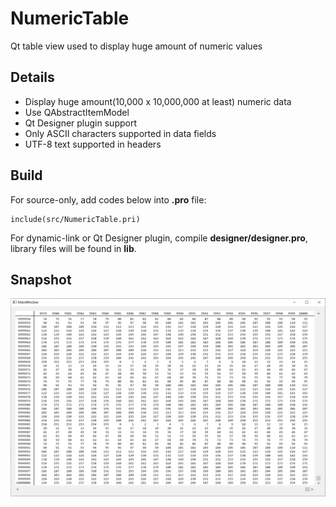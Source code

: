 # NumericTable

Qt table view used to display huge amount of numeric values



## Details

- Display huge amount(10,000 x 10,000,000 at least) numeric data
- Use QAbstractItemModel
- Qt Designer plugin support
- Only ASCII characters supported in data fields
- UTF-8 text supported in headers



## Build

For source-only, add codes below into **.pro** file:

``` Qt
include(src/NumericTable.pri)
```

For dynamic-link or Qt Designer plugin, compile **designer/designer.pro**, library files will be found in **lib**.



## Snapshot

![](NumericTable.png)
